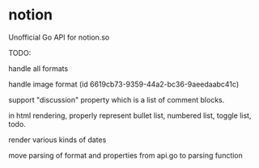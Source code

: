 # notion
Unofficial Go API for notion.so


TODO:

handle all formats

handle image format (id 6619cb73-9359-44a2-bc36-9aeedaabc41c)

support "discussion" property which is a list of comment blocks.

in html rendering, properly represent bullet list, numbered list, toggle list, todo.

render various kinds of dates

move parsing of format and properties from api.go to parsing function